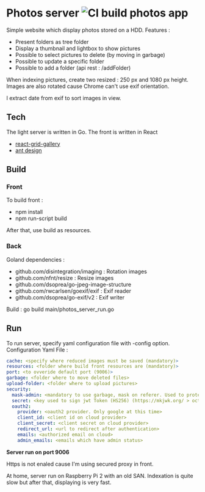 # Photos server ![CI build photos app](https://github.com/jotitan/photos_server/workflows/CI%20build%20photos%20app/badge.svg?branch=master)

Simple website which display photos stored on a HDD.
Features : 
* Present folders as tree folder
* Display a thumbnail and lightbox to show pictures
* Possible to select pictures to delete (by moving in garbage)
* Possible to update a specific folder
* Possible to add a folder (api rest : /addFolder)

When indexing pictures, create two resized : 250 px and 1080 px height. 
Images are also rotated cause Chrome can't use exif orientation.

I extract date from exif to sort images in view.

## Tech

The light server is written in Go. The front is written in React 
* [react-grid-gallery](https://www.npmjs.com/package/react-grid-gallery)
* [ant design](https://ant.design/)

## Build

### Front

To build front : 
* npm install 
* npm run-script build

After that, use build as resources.

### Back

Goland dependencies : 
 * github.com/disintegration/imaging : Rotation images
 * github.com/nfnt/resize : Resize images
 * github.com/dsoprea/go-jpeg-image-structure
 * github.com/rwcarlsen/goexif/exif : Exif reader
 * github.com/dsoprea/go-exif/v2 : Exif writer 
 
Build : go build main/photos_server_run.go

## Run

To run server, specify yaml configuration file with -config option.
Configuration Yaml File :  
```yaml
cache: <specify where reduced images must be saved (mandatory)>
resources: <folder where build front resources are (mandatory)>
port: <to ovveride default port (9006)>
garbage: <folder where to move deleted files>
upload-folder: <folder where to upload pictures>
security:    
  mask-admin: <mandatory to use garbage, mask on referer. Used to protect admin operation to be launch only at home on personal network>
  secret: <key used to sign jwt Token (HS256) (https://mkjwk.org/ > oct / HS256)>
  oauth2:
    provider: <oauth2 provider. Only google at this time>
    client_id: <client id on cloud provider>
    client_secret: <client secret on cloud provider>
    redirect_url: <url to redirect after authentication>
    emails: <authorized email on cloud>
    admin_emails: <emails which have admin status>
```
**Server run on port 9006**

Https is not enaled cause I'm using secured proxy in front.

At home, server run on Raspberry Pi 2 with an old SAN.
Indexation is quite slow but after that, displaying is very fast.
